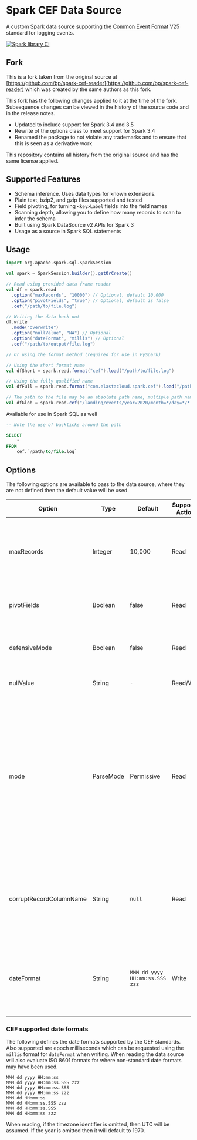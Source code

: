 # Spark CEF Data Source

A custom Spark data source supporting the [Common Event Format](https://support.citrix.com/article/CTX136146) V25
standard for logging events.

[![Spark library CI](https://github.com/elastacloud/spark-cef-reader/actions/workflows/main.yml/badge.svg)](https://github.com/elastacloud/spark-cef-reader/actions/workflows/main.yml)

## Fork

This is a fork taken from the original source at [https://github.com/bp/spark-cef-reader](https://github.com/bp/spark-cef-reader)
which was created by the same authors as this fork.

This fork has the following changes applied to it at the time of the fork. Subsequence changes can be viewed
in the history of the source code and in the release notes.

* Updated to include support for Spark 3.4 and 3.5
* Rewrite of the options class to meet support for Spark 3.4
* Renamed the package to not violate any trademarks and to ensure that this is seen as a derivative work

This repository contains all history from the original source and has the same license applied.

## Supported Features

* Schema inference. Uses data types for known extensions.
* Plain text, bzip2, and gzip files supported and tested
* Field pivoting, for turning `<key>Label` fields into the field names
* Scanning depth, allowing you to define how many records to scan to infer the schema
* Built using Spark DataSource v2 APIs for Spark 3
* Usage as a source in Spark SQL statements

## Usage

```scala
import org.apache.spark.sql.SparkSession

val spark = SparkSession.builder().getOrCreate()

// Read using provided data frame reader
val df = spark.read
  .option("maxRecords", "10000") // Optional, default 10,000
  .option("pivotFields", "true") // Optional, default is false
  .cef("/path/to/file.log")

// Writing the data back out
df.write
  .mode("overwrite")
  .option("nullValue", "NA") // Optional
  .option("dateFormat", "millis") // Optional
  .cef("/path/to/output/file.log")

// Or using the format method (required for use in PySpark)

// Using the short format name
val dfShort = spark.read.format("cef").load("/path/to/file.log")

// Using the fully qualified name
val dfFull = spark.read.format("com.elastacloud.spark.cef").load("/path/to/file.log")

// The path to the file may be an absolute path name, multiple path names, or a glob pattern.
val dfGlob = spark.read.cef("/landing/events/year=2020/month=*/day=*/*.log.gz")
```

Available for use in Spark SQL as well

```sql
-- Note the use of backticks around the path

SELECT
    *
FROM
    cef.`/path/to/file.log`
```

## Options

The following options are available to pass to the data source, where they are not defined then the default value
will be used.

| Option                  | Type      | Default                        | Supported Actions | Purpose                                                                                                                                                                                                                                                                                                                                                                                                                                                                            |
|-------------------------|-----------|--------------------------------|-------------------|------------------------------------------------------------------------------------------------------------------------------------------------------------------------------------------------------------------------------------------------------------------------------------------------------------------------------------------------------------------------------------------------------------------------------------------------------------------------------------|
| maxRecords              | Integer   | 10,000                         | Read              | The number of records to scan when inferring the schema. The data source will keep scanning until either the maximum number of records have been reached or there are no more files to scan.                                                                                                                                                                                                                                                                                       |
| pivotFields             | Boolean   | false                          | Read              | Scans for field pairs in the format of `key=value keyLabel=OtherKey` and pivots the data to `OtherKey=value`.                                                                                                                                                                                                                                                                                                                                                                      |
| defensiveMode           | Boolean   | false                          | Read              | Used if a feed is known to violate the CEF spec. Adds overhead to the parsing so only use when there are known violations.                                                                                                                                                                                                                                                                                                                                                         |
| nullValue               | String    | `-`                            | Read/Write        | A value used in the CEF records which should be parsed as a `null` value.                                                                                                                                                                                                                                                                                                                                                                                                          |
| mode                    | ParseMode | Permissive                     | Read              | Permitted values are `permissive`, `dropmalformed` and `failfast`. When used in `FailFast` mode the parser will throw an error on the first record exception found. When used in `Permissive` mode it will attempt to parse as much of the record as possible, with `null` values used for all other values. Using `dropmalformed` will simply drop any malformed records from the result. `Permissive` mode may be used in combination with the `corruptRecordColumnName` option. |
| corruptRecordColumnName | String    | `null`                         | Read              | When used with `Permissive` mode the full record is stored in a column with the name provided. If null is provided then the full record is discarded. By providing a name the data source will append a column to the inferred schema.                                                                                                                                                                                                                                             |
| dateFormat              | String    | `MMM dd yyyy HH:mm:ss.SSS zzz` | Write             | When writing data this option defines the format time use for timestamp values. The data source will check against CEF valid formats. Alternatively use `millis` to output using milliseconds from the epoch                                                                                                                                                                                                                                                                       |

### CEF supported date formats

The following defines the date formats supported by the CEF standards. Also supported are epoch milliseconds which can 
be requested using the `millis` format for `dateFormat` when writing. When reading the data source will also evaluate
ISO 8601 formats for where non-standard date formats may have been used.

    MMM dd yyyy HH:mm:ss
    MMM dd yyyy HH:mm:ss.SSS zzz
    MMM dd yyyy HH:mm:ss.SSS
    MMM dd yyyy HH:mm:ss zzz
    MMM dd HH:mm:ss
    MMM dd HH:mm:ss.SSS zzz
    MMM dd HH:mm:ss.SSS
    MMM dd HH:mm:ss zzz

When reading, if the timezone identifier is omitted, then UTC will be assumed. If the year is omitted then it will
default to 1970.
